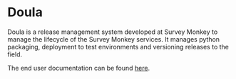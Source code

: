 Doula
=====

Doula is a release management system developed at Survey Monkey to manage the lifecycle of the Survey Monkey services. It manages python packaging, deployment to test environments and versioning releases to the field.

The end user documentation can be found [here](http://code.corp.surveymonkey.com/pages/DevOps/Doula/).